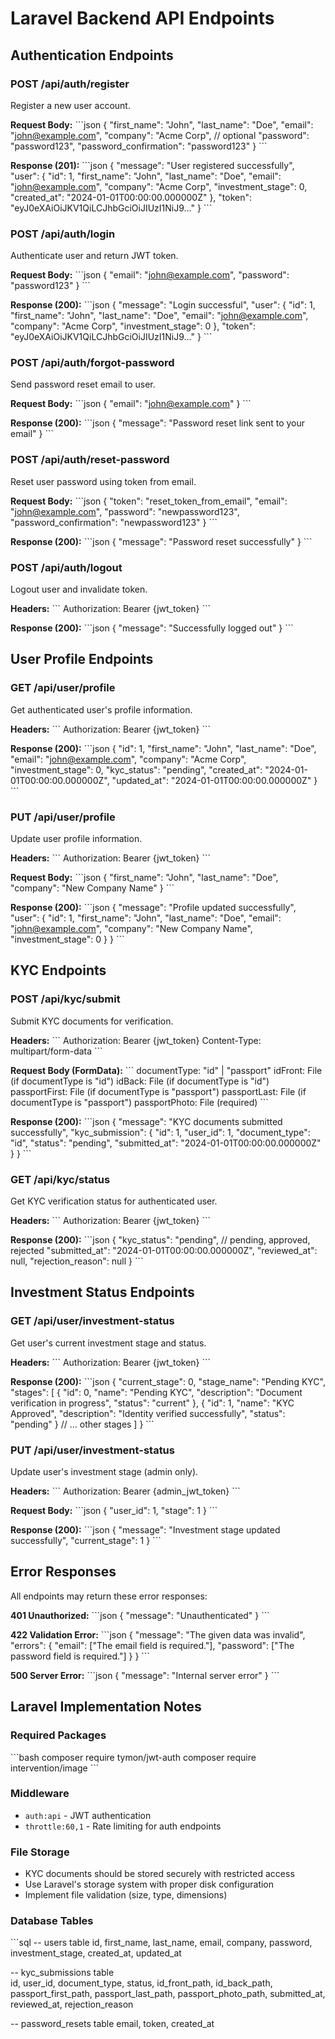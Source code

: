# Laravel Backend API Endpoints

## Authentication Endpoints

### POST /api/auth/register
Register a new user account.

**Request Body:**
\`\`\`json
{
  "first_name": "John",
  "last_name": "Doe", 
  "email": "john@example.com",
  "company": "Acme Corp", // optional
  "password": "password123",
  "password_confirmation": "password123"
}
\`\`\`

**Response (201):**
\`\`\`json
{
  "message": "User registered successfully",
  "user": {
    "id": 1,
    "first_name": "John",
    "last_name": "Doe",
    "email": "john@example.com",
    "company": "Acme Corp",
    "investment_stage": 0,
    "created_at": "2024-01-01T00:00:00.000000Z"
  },
  "token": "eyJ0eXAiOiJKV1QiLCJhbGciOiJIUzI1NiJ9..."
}
\`\`\`

### POST /api/auth/login
Authenticate user and return JWT token.

**Request Body:**
\`\`\`json
{
  "email": "john@example.com",
  "password": "password123"
}
\`\`\`

**Response (200):**
\`\`\`json
{
  "message": "Login successful",
  "user": {
    "id": 1,
    "first_name": "John",
    "last_name": "Doe",
    "email": "john@example.com",
    "company": "Acme Corp",
    "investment_stage": 0
  },
  "token": "eyJ0eXAiOiJKV1QiLCJhbGciOiJIUzI1NiJ9..."
}
\`\`\`

### POST /api/auth/forgot-password
Send password reset email to user.

**Request Body:**
\`\`\`json
{
  "email": "john@example.com"
}
\`\`\`

**Response (200):**
\`\`\`json
{
  "message": "Password reset link sent to your email"
}
\`\`\`

### POST /api/auth/reset-password
Reset user password using token from email.

**Request Body:**
\`\`\`json
{
  "token": "reset_token_from_email",
  "email": "john@example.com",
  "password": "newpassword123",
  "password_confirmation": "newpassword123"
}
\`\`\`

**Response (200):**
\`\`\`json
{
  "message": "Password reset successfully"
}
\`\`\`

### POST /api/auth/logout
Logout user and invalidate token.

**Headers:**
\`\`\`
Authorization: Bearer {jwt_token}
\`\`\`

**Response (200):**
\`\`\`json
{
  "message": "Successfully logged out"
}
\`\`\`

## User Profile Endpoints

### GET /api/user/profile
Get authenticated user's profile information.

**Headers:**
\`\`\`
Authorization: Bearer {jwt_token}
\`\`\`

**Response (200):**
\`\`\`json
{
  "id": 1,
  "first_name": "John",
  "last_name": "Doe",
  "email": "john@example.com",
  "company": "Acme Corp",
  "investment_stage": 0,
  "kyc_status": "pending",
  "created_at": "2024-01-01T00:00:00.000000Z",
  "updated_at": "2024-01-01T00:00:00.000000Z"
}
\`\`\`

### PUT /api/user/profile
Update user profile information.

**Headers:**
\`\`\`
Authorization: Bearer {jwt_token}
\`\`\`

**Request Body:**
\`\`\`json
{
  "first_name": "John",
  "last_name": "Doe",
  "company": "New Company Name"
}
\`\`\`

**Response (200):**
\`\`\`json
{
  "message": "Profile updated successfully",
  "user": {
    "id": 1,
    "first_name": "John",
    "last_name": "Doe",
    "email": "john@example.com",
    "company": "New Company Name",
    "investment_stage": 0
  }
}
\`\`\`

## KYC Endpoints

### POST /api/kyc/submit
Submit KYC documents for verification.

**Headers:**
\`\`\`
Authorization: Bearer {jwt_token}
Content-Type: multipart/form-data
\`\`\`

**Request Body (FormData):**
\`\`\`
documentType: "id" | "passport"
idFront: File (if documentType is "id")
idBack: File (if documentType is "id")
passportFirst: File (if documentType is "passport")
passportLast: File (if documentType is "passport")
passportPhoto: File (required)
\`\`\`

**Response (200):**
\`\`\`json
{
  "message": "KYC documents submitted successfully",
  "kyc_submission": {
    "id": 1,
    "user_id": 1,
    "document_type": "id",
    "status": "pending",
    "submitted_at": "2024-01-01T00:00:00.000000Z"
  }
}
\`\`\`

### GET /api/kyc/status
Get KYC verification status for authenticated user.

**Headers:**
\`\`\`
Authorization: Bearer {jwt_token}
\`\`\`

**Response (200):**
\`\`\`json
{
  "kyc_status": "pending", // pending, approved, rejected
  "submitted_at": "2024-01-01T00:00:00.000000Z",
  "reviewed_at": null,
  "rejection_reason": null
}
\`\`\`

## Investment Status Endpoints

### GET /api/user/investment-status
Get user's current investment stage and status.

**Headers:**
\`\`\`
Authorization: Bearer {jwt_token}
\`\`\`

**Response (200):**
\`\`\`json
{
  "current_stage": 0,
  "stage_name": "Pending KYC",
  "stages": [
    {
      "id": 0,
      "name": "Pending KYC",
      "description": "Document verification in progress",
      "status": "current"
    },
    {
      "id": 1,
      "name": "KYC Approved", 
      "description": "Identity verified successfully",
      "status": "pending"
    }
    // ... other stages
  ]
}
\`\`\`

### PUT /api/user/investment-status
Update user's investment stage (admin only).

**Headers:**
\`\`\`
Authorization: Bearer {admin_jwt_token}
\`\`\`

**Request Body:**
\`\`\`json
{
  "user_id": 1,
  "stage": 1
}
\`\`\`

**Response (200):**
\`\`\`json
{
  "message": "Investment stage updated successfully",
  "current_stage": 1
}
\`\`\`

## Error Responses

All endpoints may return these error responses:

**401 Unauthorized:**
\`\`\`json
{
  "message": "Unauthenticated"
}
\`\`\`

**422 Validation Error:**
\`\`\`json
{
  "message": "The given data was invalid",
  "errors": {
    "email": ["The email field is required."],
    "password": ["The password field is required."]
  }
}
\`\`\`

**500 Server Error:**
\`\`\`json
{
  "message": "Internal server error"
}
\`\`\`

## Laravel Implementation Notes

### Required Packages
\`\`\`bash
composer require tymon/jwt-auth
composer require intervention/image
\`\`\`

### Middleware
- `auth:api` - JWT authentication
- `throttle:60,1` - Rate limiting for auth endpoints

### File Storage
- KYC documents should be stored securely with restricted access
- Use Laravel's storage system with proper disk configuration
- Implement file validation (size, type, dimensions)

### Database Tables
\`\`\`sql
-- users table
id, first_name, last_name, email, company, password, investment_stage, created_at, updated_at

-- kyc_submissions table  
id, user_id, document_type, status, id_front_path, id_back_path, passport_first_path, passport_last_path, passport_photo_path, submitted_at, reviewed_at, rejection_reason

-- password_resets table
email, token, created_at
